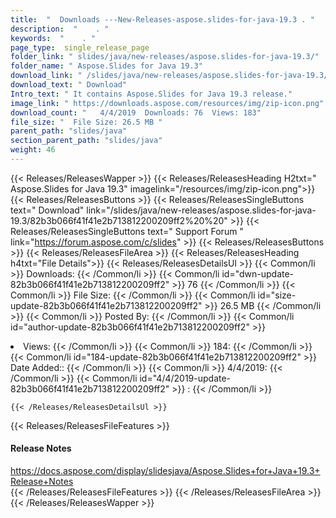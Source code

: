 ```yaml
---
title:  "  Downloads ---New-Releases-aspose.slides-for-java-19.3 . " 
description:  "    . " 
keywords:  "    . " 
page_type:  single_release_page
folder_link: " slides/java/new-releases/aspose.slides-for-java-19.3/"
folder_name: " Aspose.Slides for Java 19.3"
download_link: " /slides/java/new-releases/aspose.slides-for-java-19.3/82b3b066f41f41e2b713812200209ff2"
download_text: " Download"
Intro_text: " It contains Aspose.Slides for Java 19.3 release."
image_link: " https://downloads.aspose.com/resources/img/zip-icon.png"
download_count: "   4/4/2019  Downloads: 76  Views: 183"
file_size: "  File Size: 26.5 MB "
parent_path: "slides/java"
section_parent_path: "slides/java"
weight: 46 
---
```


{{< Releases/ReleasesWapper >}}
  {{< Releases/ReleasesHeading H2txt=" Aspose.Slides for Java 19.3" imagelink="/resources/img/zip-icon.png">}}
  {{< Releases/ReleasesButtons >}}
    {{< Releases/ReleasesSingleButtons text=" Download" link="/slides/java/new-releases/aspose.slides-for-java-19.3/82b3b066f41f41e2b713812200209ff2%20%20" >}}
    {{< Releases/ReleasesSingleButtons text=" Support Forum " link="https://forum.aspose.com/c/slides" >}}
  {{< Releases/ReleasesButtons >}}
  {{< Releases/ReleasesFileArea >}}
    {{< Releases/ReleasesHeading h4txt="File Details">}}
    {{< Releases/ReleasesDetailsUl >}}
            {{< Common/li  >}} Downloads: {{< /Common/li >}} 
      {{< Common/li id="dwn-update-82b3b066f41f41e2b713812200209ff2" >}} 76 {{< /Common/li >}} 
      {{< Common/li  >}} File Size: {{< /Common/li >}} 
      {{< Common/li id="size-update-82b3b066f41f41e2b713812200209ff2" >}} 26.5 MB {{< /Common/li >}} 
      {{< Common/li  >}} Posted By: {{< /Common/li >}} 
      {{< Common/li id="author-update-82b3b066f41f41e2b713812200209ff2" >}} <li>Views: {{< /Common/li >}} 
      {{< Common/li  >}} 184: {{< /Common/li >}} 
      {{< Common/li id="184-update-82b3b066f41f41e2b713812200209ff2" >}} Date Added:: {{< /Common/li >}} 
      {{< Common/li  >}} 4/4/2019: {{< /Common/li >}} 
      {{< Common/li id="4/4/2019-update-82b3b066f41f41e2b713812200209ff2" >}} : {{< /Common/li >}} 

    {{< /Releases/ReleasesDetailsUl >}}

  {{< Releases/ReleasesFileFeatures >}}
      <h4>Release Notes</h4><div><a href="https://docs.aspose.com/display/slidesjava/Aspose.Slides+for+Java+19.3+Release+Notes">https://docs.aspose.com/display/slidesjava/Aspose.Slides+for+Java+19.3+Release+Notes</a></div>
  {{< /Releases/ReleasesFileFeatures >}}
 {{< /Releases/ReleasesFileArea >}}
{{< /Releases/ReleasesWapper >}}


